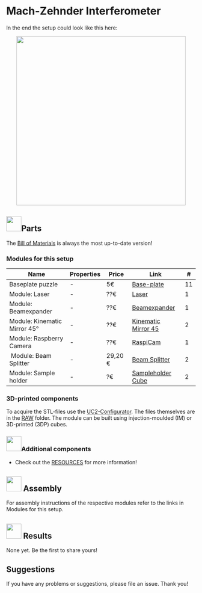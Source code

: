# Mach-Zehnder Interferometer

In the end the setup could look like this here:

<p align="center">
<img src="./IMAGES/UC2_Setups_11_mach-zehnder.png" width="450">
</p>

## <img src="./IMAGES/D.png" width="40">Parts
The [Bill of Materials](https://docs.google.com/spreadsheets/d/1U1MndGKRCs0LKE5W8VGreCv9DJbQVQv7O6kgLlB6ZmE/edit?usp=sharing) is always the most up-to-date version!

### Modules for this setup

|  Name | Properties  |  Price | Link  | # |
|---|---|---|---|---|
| Baseplate puzzle| - | 5€  | [Base-plate](../../CAD/ASSEMBLY_Baseplate/)  | 11|
|  Module: Laser  | - | ??€  | [Laser](../../CAD/ASSEMBLY_CUBE_Laser)  | 1|
|  Module: Beamexpander  | - | ??€  | [Beamexpander](../../CAD/ASSEMBLY_CUBE_Beamexpander)  | 1|
|  Module: Kinematic Mirror 45°  | - | ??€  | [Kinematic Mirror 45](../../CAD/ASSEMBLY_CUBE_Mirror_Kinematic_45)  | 2|
|  Module: Raspberry Camera  | - | ??€  | [RaspiCam](../../CAD/ASSEMBLY_CUBE_RaspiCam)  | 1|
|  Module: Beam Splitter | - | 29,20 €  | [Beam Splitter](../../CAD/ASSEMBLY_CUBE_Beamsplitter)  | 2|
|  Module: Sample holder | - | ?€  | [Sampleholder Cube](../../CAD/ASSEMBLY_CUBE_Sample_Holder)  | 2 |

### 3D-printed components
To acquire the STL-files use the [UC2-Configurator](https://uc2configurator.netlify.app/). The files themselves are in the [RAW](../../RAW/STL) folder. The module can be built using injection-moulded (IM) or 3D-printed (3DP) cubes.

### <img src="./IMAGES/B.png" width="40">Additional components
* Check out the [RESOURCES](../../TUTORIALS/RESOURCES) for more information!

## <img src="./IMAGES/A.png" width="40"> Assembly
For assembly instructions of the respective modules refer to the links in Modules for this setup.

## <img src="./IMAGES/E.png" width="40"> Results
None yet. Be the first to share yours!

## Suggestions
If you have any problems or suggestions, please file an issue. Thank you!
